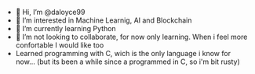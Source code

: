 - 👋 Hi, I’m @daloyce99
- 👀 I’m interested in Machine Learnig, AI and Blockchain
- 🌱 I’m currently learning Python
- 💞️ I’m not looking to collaborate, for now only learning. When i feel more confortable I would like too
- Learned programming with C, wich is the only language i know for now... (but its been a while since a programmed in C, so i'm bit rusty)

<!---
daloyce99/daloyce99 is a ✨ special ✨ repository because its `README.md` (this file) appears on your GitHub profile.
You can click the Preview link to take a look at your changes.
--->

